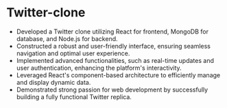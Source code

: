 # Twitter-clone


- Developed a Twitter clone utilizing React for frontend, MongoDB for database, and Node.js for backend.
- Constructed a robust and user-friendly interface, ensuring seamless navigation and optimal user experience.
- Implemented advanced functionalities, such as real-time updates and user authentication, enhancing the platform's interactivity.
- Leveraged React's component-based architecture to efficiently manage and display dynamic data.
- Demonstrated strong passion for web development by successfully building a fully functional Twitter replica.
